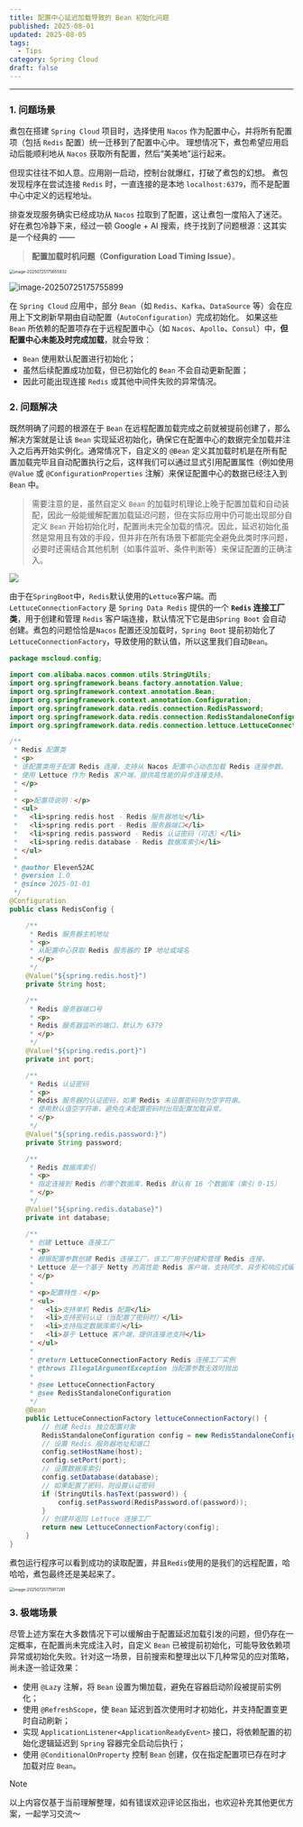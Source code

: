 ```yaml
---
title: 配置中心延迟加载导致的 Bean 初始化问题
published: 2025-08-01
updated: 2025-08-05
tags:
  - Tips
category: Spring Cloud
draft: false
---
```


---

### 1. 问题场景

煮包在搭建 `Spring Cloud` 项目时，选择使用 `Nacos` 作为配置中心，并将所有配置项（包括 `Redis` 配置）统一迁移到了配置中心中。
 理想情况下，煮包希望应用启动后能顺利地从 `Nacos` 获取所有配置，然后“美美地”运行起来。

但现实往往不如人意。应用刚一启动，控制台就爆红，打破了煮包的幻想。
 煮包发现程序在尝试连接 `Redis` 时，一直连接的是本地 `localhost:6379`，而不是配置中心中定义的远程地址。

排查发现服务确实已经成功从 `Nacos` 拉取到了配置，这让煮包一度陷入了迷茫。
 好在煮包冷静下来，经过一顿 Google + AI 搜索，终于找到了问题根源：这其实是一个经典的 ——

> **配置加载时机问题（Configuration Load Timing Issue）**。

<img src="https://camelliaxiaohua-1313958787.cos.ap-shanghai.myqcloud.com/markdown/image-20250725175655832.png" alt="image-20250725175655832" style="zoom:50%;" />

![image-20250725175755899](https://camelliaxiaohua-1313958787.cos.ap-shanghai.myqcloud.com/markdown/image-20250725175755899.png)

在 `Spring Cloud` 应用中，部分 `Bean`（如 `Redis`、`Kafka`、`DataSource` 等）会在应用上下文刷新早期由自动配置（`AutoConfiguration`）完成初始化。
 如果这些 `Bean` 所依赖的配置项存在于远程配置中心（如 `Nacos`、`Apollo`、`Consul`）中，**但配置中心未能及时完成加载**，就会导致：

- `Bean` 使用默认配置进行初始化；
- 虽然后续配置成功加载，但已初始化的 `Bean` 不会自动更新配置；
- 因此可能出现连接 `Redis` 或其他中间件失败的异常情况。

### 2. 问题解决

既然明确了问题的根源在于 `Bean` 在远程配置加载完成之前就被提前创建了，那么解决方案就是让该 `Bean` 实现延迟初始化，确保它在配置中心的数据完全加载并注入之后再开始实例化。通常情况下，自定义的 `@Bean` 定义其加载时机是在所有配置加载完毕且自动配置执行之后，这样我们可以通过显式引用配置属性（例如使用 `@Value` 或 `@ConfigurationProperties` 注解）来保证配置中心的数据已经注入到 `Bean` 中。

> 需要注意的是，虽然自定义 `Bean` 的加载时机理论上晚于配置加载和自动装配，因此一般能缓解配置加载延迟问题，但在实际应用中仍可能出现部分自定义 `Bean` 开始初始化时，配置尚未完全加载的情况。因此，延迟初始化虽然是常用且有效的手段，但并非在所有场景下都能完全避免此类时序问题，必要时还需结合其他机制（如事件监听、条件判断等）来保证配置的正确注入。



![](https://camelliaxiaohua-1313958787.cos.ap-shanghai.myqcloud.com/markdown/%E4%B8%8B%E8%BD%BD.jpg)

由于在`SpringBoot`中，`Redis`默认使用的`Lettuce`客户端。而`LettuceConnectionFactory` 是 `Spring Data Redis` 提供的一个 **`Redis` 连接工厂类**，用于创建和管理 `Redis` 客户端连接，默认情况下它是由`Spring Boot` 会自动创建。煮包的问题恰恰是`Nacos` 配置还没加载时，`Spring Boot` 提前初始化了 `LettuceConnectionFactory`，导致使用的默认值，所以这里我们自动`Bean`。

```java
package mscloud.config;

import com.alibaba.nacos.common.utils.StringUtils;
import org.springframework.beans.factory.annotation.Value;
import org.springframework.context.annotation.Bean;
import org.springframework.context.annotation.Configuration;
import org.springframework.data.redis.connection.RedisPassword;
import org.springframework.data.redis.connection.RedisStandaloneConfiguration;
import org.springframework.data.redis.connection.lettuce.LettuceConnectionFactory;

/**
 * Redis 配置类
 * <p>
 * 该配置类用于配置 Redis 连接，支持从 Nacos 配置中心动态加载 Redis 连接参数。
 * 使用 Lettuce 作为 Redis 客户端，提供高性能的异步连接支持。
 * </p>
 *
 * <p>配置项说明：</p>
 * <ul>
 *   <li>spring.redis.host - Redis 服务器地址</li>
 *   <li>spring.redis.port - Redis 服务器端口</li>
 *   <li>spring.redis.password - Redis 认证密码（可选）</li>
 *   <li>spring.redis.database - Redis 数据库索引</li>
 * </ul>
 *
 * @author Eleven52AC
 * @version 1.0
 * @since 2025-01-01
 */
@Configuration
public class RedisConfig {

    /**
     * Redis 服务器主机地址
     * <p>
     * 从配置中心获取 Redis 服务器的 IP 地址或域名
     * </p>
     */
    @Value("${spring.redis.host}")
    private String host;

    /**
     * Redis 服务器端口号
     * <p>
     * Redis 服务器监听的端口，默认为 6379
     * </p>
     */
    @Value("${spring.redis.port}")
    private int port;

    /**
     * Redis 认证密码
     * <p>
     * Redis 服务器的认证密码，如果 Redis 未设置密码则为空字符串。
     * 使用默认值空字符串，避免在未配置密码时出现配置加载异常。
     * </p>
     */
    @Value("${spring.redis.password:}")
    private String password;

    /**
     * Redis 数据库索引
     * <p>
     * 指定连接到 Redis 的哪个数据库，Redis 默认有 16 个数据库（索引 0-15）
     * </p>
     */
    @Value("${spring.redis.database}")
    private int database;

    /**
     * 创建 Lettuce 连接工厂
     * <p>
     * 根据配置参数创建 Redis 连接工厂，该工厂用于创建和管理 Redis 连接。
     * Lettuce 是一个基于 Netty 的高性能 Redis 客户端，支持同步、异步和响应式编程模式。
     * </p>
     *
     * <p>配置特性：</p>
     * <ul>
     *   <li>支持单机 Redis 配置</li>
     *   <li>支持密码认证（当配置了密码时）</li>
     *   <li>支持指定数据库索引</li>
     *   <li>基于 Lettuce 客户端，提供连接池支持</li>
     * </ul>
     *
     * @return LettuceConnectionFactory Redis 连接工厂实例
     * @throws IllegalArgumentException 当配置参数无效时抛出
     *
     * @see LettuceConnectionFactory
     * @see RedisStandaloneConfiguration
     */
    @Bean
    public LettuceConnectionFactory lettuceConnectionFactory() {
        // 创建 Redis 独立配置对象
        RedisStandaloneConfiguration config = new RedisStandaloneConfiguration();
        // 设置 Redis 服务器地址和端口
        config.setHostName(host);
        config.setPort(port);
        // 设置数据库索引
        config.setDatabase(database);
        // 如果配置了密码，则设置认证密码
        if (StringUtils.hasText(password)) {
            config.setPassword(RedisPassword.of(password));
        }
        // 创建并返回 Lettuce 连接工厂
        return new LettuceConnectionFactory(config);
    }
}
```

煮包运行程序可以看到成功的读取配置，并且`Redis`使用的是我们的远程配置，哈哈哈，煮包最终还是美起来了。

<img src="https://camelliaxiaohua-1313958787.cos.ap-shanghai.myqcloud.com/markdown/image-20250725175917281.png" alt="image-20250725175917281" style="zoom:50%;" /> 

### 3. 极端场景

尽管上述方案在大多数情况下可以缓解由于配置延迟加载引发的问题，但仍存在一定概率，在配置尚未完成注入时，自定义 `Bean` 已被提前初始化，可能导致依赖项异常或初始化失败。针对这一场景，目前搜索和整理出以下几种常见的应对策略，尚未逐一验证效果：

- 使用 `@Lazy` 注解，将 `Bean` 设置为懒加载，避免在容器启动阶段被提前实例化；
- 使用 `@RefreshScope`，使 `Bean` 延迟到首次使用时才初始化，并支持配置变更时自动刷新；
- 实现 `ApplicationListener<ApplicationReadyEvent>` 接口，将依赖配置的初始化逻辑延迟到 `Spring` 容器完全启动后执行；
- 使用 `@ConditionalOnProperty` 控制 `Bean` 创建，仅在指定配置项已存在时才加载对应 `Bean`。

> [!NOTE]
>
> 以上内容仅基于当前理解整理，如有错误欢迎评论区指出，也欢迎补充其他更优方案，一起学习交流～
